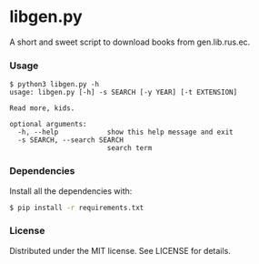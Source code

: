 # libgen.py

A short and sweet script to download books from gen.lib.rus.ec.

### Usage

```shell
$ python3 libgen.py -h
usage: libgen.py [-h] -s SEARCH [-y YEAR] [-t EXTENSION]

Read more, kids.

optional arguments:
  -h, --help            show this help message and exit
  -s SEARCH, --search SEARCH
                        search term
```

### Dependencies

Install all the dependencies with:

```bash
$ pip install -r requirements.txt
```

### License

Distributed under the MIT license. See LICENSE for details.
